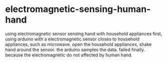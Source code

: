 # electromagnetic-sensing-human-hand
using electromagnetic sensor sensing hand with household appliances
first, using arduino with a electromagnetic sensor closes to household appliances, such as microwave.
open the household appliances, shake hand around the sensor. the arduino samples the data.
failed finally. because the electromagnetic do not affected by human hand.
